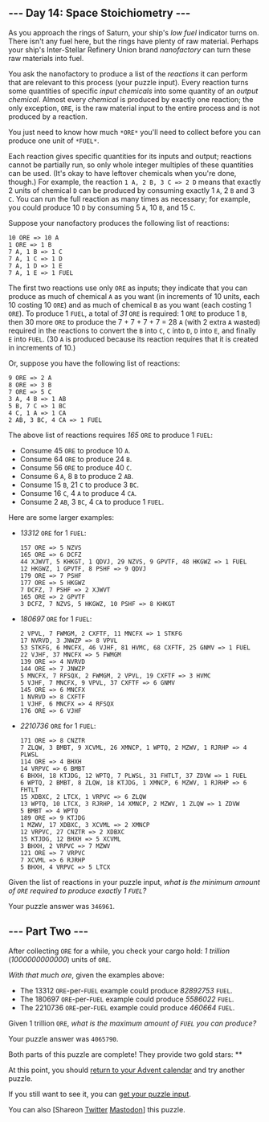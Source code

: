 \--- Day 14: Space Stoichiometry ---
----------

As you approach the rings of Saturn, your ship's *low fuel* indicator turns on. There isn't any fuel here, but the rings have plenty of raw material. Perhaps your ship's Inter-Stellar Refinery Union brand *nanofactory* can turn these raw materials into fuel.

You ask the nanofactory to produce a list of the *reactions* it can perform that are relevant to this process (your puzzle input). Every reaction turns some quantities of specific *input chemicals* into some quantity of an *output chemical*. Almost every *chemical* is produced by exactly one reaction; the only exception, `ORE`, is the raw material input to the entire process and is not produced by a reaction.

You just need to know how much `*ORE*` you'll need to collect before you can produce one unit of `*FUEL*`.

Each reaction gives specific quantities for its inputs and output; reactions cannot be partially run, so only whole integer multiples of these quantities can be used. (It's okay to have leftover chemicals when you're done, though.) For example, the reaction `1 A, 2 B, 3 C => 2 D` means that exactly 2 units of chemical `D` can be produced by consuming exactly 1 `A`, 2 `B` and 3 `C`. You can run the full reaction as many times as necessary; for example, you could produce 10 `D` by consuming 5 `A`, 10 `B`, and 15 `C`.

Suppose your nanofactory produces the following list of reactions:

```
10 ORE => 10 A
1 ORE => 1 B
7 A, 1 B => 1 C
7 A, 1 C => 1 D
7 A, 1 D => 1 E
7 A, 1 E => 1 FUEL

```

The first two reactions use only `ORE` as inputs; they indicate that you can produce as much of chemical `A` as you want (in increments of 10 units, each 10 costing 10 `ORE`) and as much of chemical `B` as you want (each costing 1 `ORE`). To produce 1 `FUEL`, a total of *31* `ORE` is required: 1 `ORE` to produce 1 `B`, then 30 more `ORE` to produce the 7 + 7 + 7 + 7 = 28 `A` (with 2 extra `A` wasted) required in the reactions to convert the `B` into `C`, `C` into `D`, `D` into `E`, and finally `E` into `FUEL`. (30 `A` is produced because its reaction requires that it is created in increments of 10.)

Or, suppose you have the following list of reactions:

```
9 ORE => 2 A
8 ORE => 3 B
7 ORE => 5 C
3 A, 4 B => 1 AB
5 B, 7 C => 1 BC
4 C, 1 A => 1 CA
2 AB, 3 BC, 4 CA => 1 FUEL

```

The above list of reactions requires *165* `ORE` to produce 1 `FUEL`:

* Consume 45 `ORE` to produce 10 `A`.
* Consume 64 `ORE` to produce 24 `B`.
* Consume 56 `ORE` to produce 40 `C`.
* Consume 6 `A`, 8 `B` to produce 2 `AB`.
* Consume 15 `B`, 21 `C` to produce 3 `BC`.
* Consume 16 `C`, 4 `A` to produce 4 `CA`.
* Consume 2 `AB`, 3 `BC`, 4 `CA` to produce 1 `FUEL`.

Here are some larger examples:

* *13312* `ORE` for 1 `FUEL`:

  ```
  157 ORE => 5 NZVS
  165 ORE => 6 DCFZ
  44 XJWVT, 5 KHKGT, 1 QDVJ, 29 NZVS, 9 GPVTF, 48 HKGWZ => 1 FUEL
  12 HKGWZ, 1 GPVTF, 8 PSHF => 9 QDVJ
  179 ORE => 7 PSHF
  177 ORE => 5 HKGWZ
  7 DCFZ, 7 PSHF => 2 XJWVT
  165 ORE => 2 GPVTF
  3 DCFZ, 7 NZVS, 5 HKGWZ, 10 PSHF => 8 KHKGT

  ```

* *180697* `ORE` for 1 `FUEL`:

  ```
  2 VPVL, 7 FWMGM, 2 CXFTF, 11 MNCFX => 1 STKFG
  17 NVRVD, 3 JNWZP => 8 VPVL
  53 STKFG, 6 MNCFX, 46 VJHF, 81 HVMC, 68 CXFTF, 25 GNMV => 1 FUEL
  22 VJHF, 37 MNCFX => 5 FWMGM
  139 ORE => 4 NVRVD
  144 ORE => 7 JNWZP
  5 MNCFX, 7 RFSQX, 2 FWMGM, 2 VPVL, 19 CXFTF => 3 HVMC
  5 VJHF, 7 MNCFX, 9 VPVL, 37 CXFTF => 6 GNMV
  145 ORE => 6 MNCFX
  1 NVRVD => 8 CXFTF
  1 VJHF, 6 MNCFX => 4 RFSQX
  176 ORE => 6 VJHF

  ```

* *2210736* `ORE` for 1 `FUEL`:

  ```
  171 ORE => 8 CNZTR
  7 ZLQW, 3 BMBT, 9 XCVML, 26 XMNCP, 1 WPTQ, 2 MZWV, 1 RJRHP => 4 PLWSL
  114 ORE => 4 BHXH
  14 VRPVC => 6 BMBT
  6 BHXH, 18 KTJDG, 12 WPTQ, 7 PLWSL, 31 FHTLT, 37 ZDVW => 1 FUEL
  6 WPTQ, 2 BMBT, 8 ZLQW, 18 KTJDG, 1 XMNCP, 6 MZWV, 1 RJRHP => 6 FHTLT
  15 XDBXC, 2 LTCX, 1 VRPVC => 6 ZLQW
  13 WPTQ, 10 LTCX, 3 RJRHP, 14 XMNCP, 2 MZWV, 1 ZLQW => 1 ZDVW
  5 BMBT => 4 WPTQ
  189 ORE => 9 KTJDG
  1 MZWV, 17 XDBXC, 3 XCVML => 2 XMNCP
  12 VRPVC, 27 CNZTR => 2 XDBXC
  15 KTJDG, 12 BHXH => 5 XCVML
  3 BHXH, 2 VRPVC => 7 MZWV
  121 ORE => 7 VRPVC
  7 XCVML => 6 RJRHP
  5 BHXH, 4 VRPVC => 5 LTCX

  ```

Given the list of reactions in your puzzle input, *what is the minimum amount of `ORE` required to produce exactly 1 `FUEL`?*

Your puzzle answer was `346961`.

\--- Part Two ---
----------

After collecting `ORE` for a while, you check your cargo hold: *1 trillion* (*1000000000000*) units of `ORE`.

*With that much ore*, given the examples above:

* The 13312 `ORE`-per-`FUEL` example could produce *82892753* `FUEL`.
* The 180697 `ORE`-per-`FUEL` example could produce *5586022* `FUEL`.
* The 2210736 `ORE`-per-`FUEL` example could produce *460664* `FUEL`.

Given 1 trillion `ORE`, *what is the maximum amount of `FUEL` you can produce?*

Your puzzle answer was `4065790`.

Both parts of this puzzle are complete! They provide two gold stars: \*\*

At this point, you should [return to your Advent calendar](/2019) and try another puzzle.

If you still want to see it, you can [get your puzzle input](14/input).

You can also [Shareon [Twitter](https://twitter.com/intent/tweet?text=I%27ve+completed+%22Space+Stoichiometry%22+%2D+Day+14+%2D+Advent+of+Code+2019&url=https%3A%2F%2Fadventofcode%2Ecom%2F2019%2Fday%2F14&related=ericwastl&hashtags=AdventOfCode) [Mastodon](javascript:void(0);)] this puzzle.